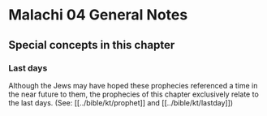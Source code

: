 # Malachi 04 General Notes
## Special concepts in this chapter

### Last days
Although the Jews may have hoped these prophecies referenced a time in the near future to them, the prophecies of this chapter exclusively relate to the last days. (See: [[../bible/kt/prophet]] and [[../bible/kt/lastday]])